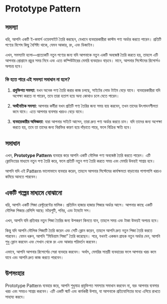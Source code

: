 # Prototype Pattern

## সমস্যা

ধরি, আপনি একটি ই-কমার্স ওয়েবসাইট তৈরি করছেন, যেখানে ব্যবহারকারীরা কাস্টম পণ্য অর্ডার করতে পারেন। প্রতিটি পণ্যের বিশেষ কিছু বৈশিষ্ট্য থাকে, যেমন আকার, রং, এবং ডিজাইন।

এখন, সমস্যাটা হলো—প্রত্যেকটি নতুন পণ্যের জন্য যদি আপনাকে নতুন একটি অবজেক্ট তৈরি করতে হয়, তাহলে এটি আপনার প্রোগ্রামে প্রচুর সময় নিবে এবং এতে কম্পিউটারের মেমরি ব্যবহারও বাড়বে। মানে, আপনার সিস্টেমের রিসোর্সও অপচয় হবে।

### কি হতে পারে এই সমস্যা সমাধান না হলে?

1. **প্রযুক্তিগত সমস্যা**: যখন অনেক পণ্য তৈরি করার কাজ চলছে, সাইটের লোড টাইম বেড়ে যাবে। ব্যবহারকারীরা যদি অপেক্ষা করতে না পারেন, তবে তারা হতাশ হয়ে অন্য কোথাও চলে যেতে পারেন।

2. **অর্থনৈতিক সমস্যা**: আপনার কর্মীরা যখন প্রতিটি পণ্য তৈরির জন্য সময় ব্যয় করবেন, তখন তাদের উৎপাদনশীলতা কমে যাবে। এতে আপনার ব্যবসার খরচও বেড়ে যাবে।

3. **ব্যবহারকারীর অভিজ্ঞতা**: যারা আপনার সাইটে আসেন, তারা দ্রুত পণ্য অর্ডার করতে চান। যদি তাদের জন্য অপেক্ষা করতে হয়, তবে তা তাদের জন্য বিরক্তির কারণ হয়ে দাঁড়াতে পারে, ফলে বিক্রির ক্ষতি হবে।

## সমাধান

এখন, **Prototype Pattern** ব্যবহার করে আপনি একটি মৌলিক পণ্য অবজেক্ট তৈরি করতে পারেন। এটি ক্লোনিংয়ের মাধ্যমে নতুন পণ্য তৈরি করে, ফলে প্রতিটি নতুন পণ্য তৈরি করতে সময় এবং মেমরি উভয়ই সাশ্রয় হবে।

আপনি যদি এই Pattern ভালোভাবে ব্যবহার করেন, তাহলে আপনার সিস্টেমের কার্যক্ষমতা বাড়ানোর পাশাপাশি খরচও কমিয়ে আনতে পারবেন।

## একটি গল্পের মাধ্যমে বোঝানো

ধরি, আপনি একটি পিজা রেস্টুরেন্টের মালিক। প্রতিদিন হাজার হাজার পিজার অর্ডার আসে। আপনার কাছে একটি মৌলিক পিজার রেসিপি আছে: মটরশুটি, পনির, এবং টমেটো সস।

এখন, আপনি যদি প্রতিবার নতুন পিজা তৈরির জন্য উপকরণ কিনতে যান, তাহলে সময় এবং টাকা উভয়ই অপচয় হবে।

কিন্তু যদি আপনি মৌলিক পিজাটি তৈরি করেন এবং সেটি ক্লোন করেন, তাহলে আপনি দ্রুত নতুন পিজা তৈরি করতে পারবেন। যেমন ধরুন, আপনি “মিডিয়াম পিজা” তৈরি করেছেন। পরে, যখনই একজন গ্রাহক নতুন অর্ডার দেন, আপনি শুধু ক্লোন করবেন এবং সেখান থেকে রং এবং আকার পরিবর্তন করবেন।

এভাবে, আপনি আপনার রিসোর্সের সেরা ব্যবহার করবেন। অর্থাৎ, মেমরির সাশ্রয়ী ব্যবহারের ফলে আপনার খরচ কমে যাবে এবং আপনি দ্রুত কাজ করতে পারবেন।

## উপসংহার

Prototype Pattern ব্যবহার করে, আপনি শুধুমাত্র প্রযুক্তিগত সমস্যার সমাধান করবেন না, বরং আপনার ব্যবসার খরচ এবং সময়ও সাশ্রয় করবেন। এটি একটি স্মার্ট এবং কার্যকরী উপায়, যা আপনাকে প্রতিযোগিতার মধ্যে এগিয়ে রাখতে সাহায্য করবে।
